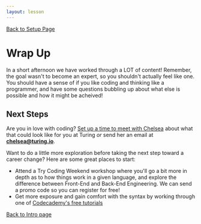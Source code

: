 ```yaml
---
layout: lesson
---
```


<a href="../">Back to Setup Page</a>

# Wrap Up

In a short afternoon we have worked through a LOT of content! Remember, the goal wasn't to become an expert, so you shouldn't actually feel like one. You should have a sense of if you like coding and thinking like a programmer, and have some questions bubbling up about what else is possible and how it might be acheived!

## Next Steps

Are you in love with coding? [Set up a time to meet with Chelsea](https://go.oncehub.com/ChelseaTuring) about what that could look like for you at Turing _or_ send her an email at **chelsea@turing.io**.

Want to do a little more exploration before taking the next step toward a career change? Here are some great places to start:
- Attend a Try Coding Weekend workshop where you'll go a bit more in depth as to how things work in a given language, and explore the difference between Front-End and Back-End Engineering. We can send a promo code so you can register for free!
- Get more exposure and gain comfort with the syntax by working through one of [Codecademy's free tutorials](https://www.codecademy.com/)

<a href="../">Back to Intro page</a>
